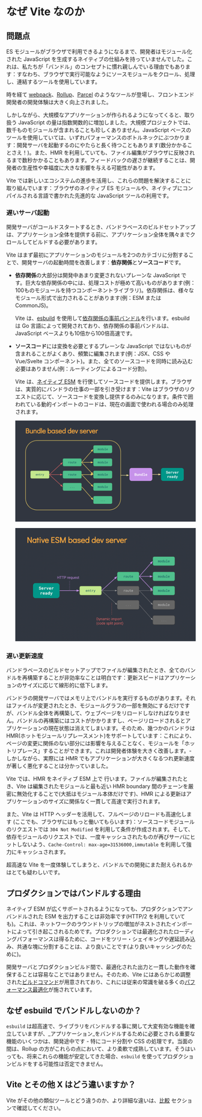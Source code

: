 # なぜ Vite なのか

## 問題点

ES モジュールがブラウザで利用できるようになるまで、開発者はモジュール化された JavaScript を生成するネイティブの仕組みを持っていませんでした。これは、私たちが「バンドル」のコンセプトに慣れ親しんでいる理由でもあります：すなわち、ブラウザで実行可能なようにソースモジュールをクロール、処理し、連結するツールを使用しています。

時を経て [webpack](https://webpack.js.org/)、[Rollup](https://rollupjs.org)、[Parcel](https://parceljs.org/) のようなツールが登場し、フロントエンド開発者の開発体験は大きく向上されました。

しかしながら、大規模なアプリケーションが作られるようになってくると、取り扱う JavaScript の量は指数関数的に増加しました。大規模プロジェクトでは、数千ものモジュールが含まれることも珍しくありません。JavaScript ベースのツールを使用していては、いずれパフォーマンスのボトルネックにぶつかります：開発サーバを起動するのにやたらと長く待つこともあります(数分かかることさえ！)。また、HMR を利用していても、ファイル編集がブラウザに反映されるまで数秒かかることもあります。フィードバックの遅さが継続することは、開発者の生産性や幸福度に大きな影響を与える可能性があります。

Vite では新しいエコシステムの進歩を活用し、これらの問題を解決することに取り組んでいます：ブラウザのネイティブ ES モジュールや、ネイティブにコンパイルされる言語で書かれた先進的な JavaScript ツールの利用です。

### 遅いサーバ起動

開発サーバがコールドスタートするとき、バンドラベースのビルドセットアップは、アプリケーション全体を提供する前に、アプリケーション全体を隅々までクロールしてビルドする必要があります。

Vite はまず最初にアプリケーションのモジュールを2つのカテゴリに分割することで、開発サーバの起動時間を改善します：**依存関係**と**ソースコード**です。

- **依存関係**の大部分は開発中あまり変更されないプレーンな JavaScript です。巨大な依存関係の中には、処理コストが極めて高いものがあります(例：100ものモジュールを持つコンポーネントライブラリ)。依存関係は、様々なモジュール形式で出力されることがあります(例：ESM または CommonJS)。

  Vite は、[esbuild](https://esbuild.github.io/) を使用して[依存関係の事前バンドル](./dep-pre-bundling)を行います。esbuild は Go 言語によって開発されており、依存関係の事前バンドルは、JavaScript ベースよりも10倍から100倍高速です。

- **ソースコード**には変換を必要とするプレーンな JavaScript ではないものが含まれることがよくあり、頻繁に編集されます(例：JSX、CSS や Vue/Svelte コンポーネント)。また、全てのソースコードを同時に読み込む必要はありません(例：ルーティングによるコード分割)。

  Vite は、[ネイティブ ESM](https://developer.mozilla.org/en-US/docs/Web/JavaScript/Guide/Modules) を行使してソースコードを提供します。ブラウザは、実質的にバンドラの仕事の一部を引き受けます：Vite はブラウザのリクエストに応じて、ソースコードを変換し提供するのみになります。条件で囲われている動的インポートのコードは、現在の画面で使われる場合のみ処理されます。

  ![バンドラベースの開発サーバ](/images/bundler.png)

  ![esm ベースの開発サーバ](/images/esm.png)

### 遅い更新速度

バンドラベースのビルドセットアップでファイルが編集されたとき、全てのバンドルを再構築することが非効率なことは明白です：更新スピードはアプリケーションのサイズに応じて線形的に低下します。

バンドラの開発サーバではメモリ上でバンドルを実行するものがあります。それはファイルが変更されたとき、モジュールグラフの一部を無効にするだけですが、バンドル全体を再構築して、ウェブページをリロードしなければなりません。バンドルの再構築にはコストがかかりますし、ページリロードされるとアプリケーションの現在状態は消えてしまいます。そのため、幾つかのバンドラは HMR(ホットモジュールリプレースメント)をサポートしています：これにより、ページの変更に関係のない部分には影響を与えることなく、モジュールを「ホットリプレース」することができます。これは開発者体験を大きく改善します。- しかしながら、実際には HMR でもアプリケーションが大きくなるつれ更新速度が著しく悪化することは分かっていました。

Vite では、HMR をネイティブ ESM 上で 行います。ファイルが編集されたとき、Vite は編集されたモジュールと最も近い HMR boundary 間のチェーンを厳密に無効化することで(大抵はモジュール本体だけです)、HMR による更新はアプリケーションのサイズに関係なく一貫して高速で実行されます。

また、Vite は HTTP ヘッダーを活用して、フルページのリロードも高速化します (ここでも、ブラウザにはもっと働いてもらいます)：ソースコードモジュールのリクエストでは `304 Not Modified` を利用して条件が作成されます。そして、依存モジュールのリクエストでは、一度キャッシュされたものが再びサーバにヒットしないよう、`Cache-Control: max-age=31536000,immutable` を利用して強力にキャッシュされます。

超高速な Vite を一度体験してしまうと、バンドルでの開発にまた耐えられるかはとても疑わしいです。

## プロダクションではバンドルする理由

ネイティブ ESM が広くサポートされるようになっても、プロダクションでアンバンドルされた ESM を出力することは非効率です(HTTP/2 を利用していても)。これは、ネットワークのラウンドトリップの増加がネストされたインポートによって引き起こされるためです。プロダクションでは最適化されたローディングパフォーマンスは得るために、コードをツリー・シェイキングや遅延読み込み、共通な塊に分割することは、より良いことです(より良いキャッシングのために)。

開発サーバとプロダクションビルド間で、最適化された出力と一貫した動作を確保することは容易なことではありません。そのため、Vite にはあらかじめ調整された[ビルドコマンド](./build)が用意されており、これには従来の常識を破る多くの[パフォーマンス最適化](./features#build-optimizations)が施されています。

## なぜ esbuild でバンドルしないのか？

`esbuild` は超高速で、ライブラリをバンドルする事に関して大変有効な機能を確立していますが、_アプリケーション_をバンドルするために必要とされる重要な機能のいくつかは、開発途中です - 特にコード分割や CSS の処理です。当面の間は、Rollup の方がこれらの点において、より柔軟で成熟しています。そうはいっても、将来これらの機能が安定してきた場合、`esbuild` を使ってプロダクションビルドをする可能性は否定できません。

## Vite とその他 X はどう違いますか？

Vite がその他の類似ツールとどう違うのか、より詳細な違いは、[比較](./comparisons) セクションで確認してください。
